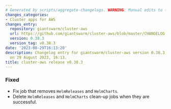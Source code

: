 ```yaml
---
# Generated by scripts/aggregate-changelogs. WARNING: Manual edits to this files will be overwritten.
changes_categories:
- Cluster apps for AWS
changes_entry:
  repository: giantswarm/cluster-aws
  url: https://github.com/giantswarm/cluster-aws/blob/master/CHANGELOG.md#0383---2023-08-29
  version: 0.38.3
  version_tag: v0.38.3
date: '2023-08-29T16:13:20'
description: Changelog entry for giantswarm/cluster-aws version 0.38.3, published
  on 29 August 2023, 16:13.
title: cluster-aws release v0.38.3
---
```


### Fixed
- Fix job that removes `HelmReleases` and `HelmCharts`.
- Delete `HelmReleases` and `HelmCharts` clean-up jobs when they are successful.
